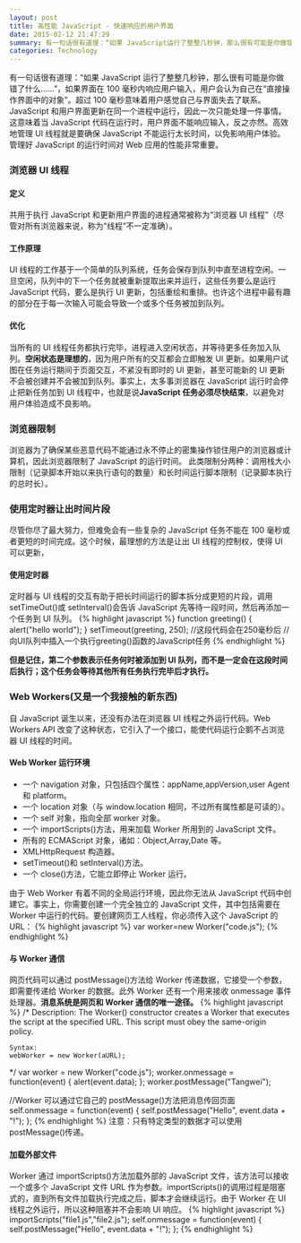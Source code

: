 ```yaml
---
layout: post
title: 高性能 JavaScript - 快速响应的用户界面
date: 2015-02-12 21:47:29
summary: 有一句话很有道理：“如果 JavaScript运行了整整几秒钟，那么很有可能是你做错了什么......”，如果界面在 100 毫秒内响应用户输入，用户会认为自己在“直接操作界面中的对象”。超过 100 毫秒意味着用户感觉自己与界面失去了联系。JavaScript 和用户界面更新在同一个进程中运行，因此一次只能处理一件事情。这意味着当 JavaScript 代码在运行时，用户界面不能响应输入，反之亦然。高效地管理UI线程就是要确保 JavaScript 不能运行太长时间，以免影响用户体验。管理好 JavaScript 的运行时间对 Web 应用的性能非常重要 ...
categories: Technology
---
```


有一句话很有道理：“如果 JavaScript 运行了整整几秒钟，那么很有可能是你做错了什么......”，如果界面在 100 毫秒内响应用户输入，用户会认为自己在“直接操作界面中的对象”。超过 100 毫秒意味着用户感觉自己与界面失去了联系。JavaScript 和用户界面更新在同一个进程中运行，因此一次只能处理一件事情。这意味着当 JavaScript 代码在运行时，用户界面不能响应输入，反之亦然。高效地管理 UI 线程就是要确保 JavaScript 不能运行太长时间，以免影响用户体验。管理好 JavaScript 的运行时间对 Web 应用的性能非常重要。

### 浏览器 UI 线程

#### 定义

共用于执行 JavaScript 和更新用户界面的进程通常被称为“浏览器 UI 线程”（尽管对所有浏览器来说，称为“线程”不一定准确）。

#### 工作原理

UI 线程的工作基于一个简单的队列系统，任务会保存到队列中直至进程空闲。一旦空闲，队列中的下一个任务就被重新提取出来并运行，这些任务要么是运行 JavaScript 代码，要么是执行 UI 更新，包括重绘和重排。也许这个进程中最有趣的部分在于每一次输入可能会导致一个或多个任务被加到队列。

#### 优化

当所有的 UI 线程任务都执行完毕，进程进入空闲状态，并等待更多任务加入队列。**空闲状态是理想的**，因为用户所有的交互都会立即触发 UI 更新。如果用户试图在任务运行期间于页面交互，不紧没有即时的 UI 更新，甚至可能新的 UI 更新不会被创建并不会被加到队列。事实上，太多事浏览器在 JavaScript 运行时会停止把新任务加到 UI 线程中，也就是说**JavaScript 任务必须尽快结束**，以避免对用户体验造成不良影响。

### 浏览器限制

浏览器为了确保某些恶意代码不能通过永不停止的密集操作锁住用户的浏览器或计算机，因此浏览器限制了 JavaScript 的运行时间。
此类限制分两种：调用栈大小限制（记录脚本开始以来执行语句的数量）和长时间运行脚本限制（记录脚本执行的总时长）。

### 使用定时器让出时间片段

尽管你尽了最大努力，但难免会有一些复杂的 JavaScript 任务不能在 100 毫秒或者更短的时间完成。这个时候，最理想的方法是让出 UI 线程的控制权，使得 UI 可以更新，

#### 使用定时器

定时器与 UI 线程的交互有助于把长时间运行的脚本拆分成更短的片段，调用 setTimeOut()或 setInterval()会告诉 JavaScript 先等待一段时间，然后再添加一个任务到 UI 队列。
{% highlight javascript %}
function greeting() {
    alert("hello world");
}
setTimeout(greeting, 250);
//这段代码会在250毫秒后
//向UI队列中插入一个执行greeting()函数的JavaScript任务
{% endhighlight %}

**但是记住，第二个参数表示任务何时被添加到 UI 队列，而不是一定会在这段时间后执行；这个任务会等待其他所有任务执行完毕后才执行。**

### Web Workers(又是一个我接触的新东西)

自 JavaScript 诞生以来，还没有办法在浏览器 UI 线程之外运行代码。Web Workers API 改变了这种状态，它引入了一个接口，能使代码运行企鹅不占浏览器 UI 线程的时间。

#### Web Worker 运行环境

- 一个 navigation 对象，只包括四个属性：appName,appVersion,user Agent 和 platform。
- 一个 location 对象（与 window.location 相同，不过所有属性都是可读的）。
- 一个 self 对象，指向全部 worker 对象。
- 一个 importScripts()方法，用来加载 Worker 所用到的 JavaScript 文件。
- 所有的 ECMAScript 对象，诸如：Object,Array,Date 等。
- XMLHttpRequest 构造器。
- setTimeout()和 setInterval()方法。
- 一个 close()方法，它能立即停止 Worker 运行。

由于 Web Worker 有着不同的全局运行环境，因此你无法从 JavaScript 代码中创建它。事实上，你需要创建一个完全独立的 JavaScript 文件，其中包括需要在 Worker 中运行的代码。要创建网页工人线程，你必须传入这个 JavaScript 的 URL：
{% highlight javascript %}
var worker=new Worker("code.js");
{% endhighlight %}

#### 与 Worker 通信

网页代码可以通过 postMessage()方法给 Worker 传递数据，它接受一个参数，即需要传递给 Worker 的数据。此外 Worker 还有一个用来接收 onmessage 事件处理器。**消息系统是网页和 Worker 通信的唯一途径。**
{% highlight javascript %}
/*
    Description:
    The Worker() constructor creates a Worker that executes the script at the specified URL. This script must obey the same-origin policy.

    Syntax:
    webWorker = new Worker(aURL);
*/
var worker = new Worker("code.js");
worker.onmessage = function(event) {
    alert(event.data);
};
worker.postMessage("Tangwei");

//Worker 可以通过它自己的 postMessage()方法把消息传回页面
self.onmessage = function(event) {
    self.postMessage("Hello", event.data + "!");
};
{% endhighlight %}
注意：只有特定类型的数据才可以使用 postMessage()传递。

#### 加载外部文件

Worker 通过 importScripts()方法加载外部的 JavaScript 文件，该方法可以接收一个或多个 JavaScript 文件 URL 作为参数。importScripts()的调用过程是阻塞式的，直到所有文件加载执行完成之后，脚本才会继续运行。由于 Worker 在 UI 线程之外运行，所以这种阻塞并不会影响 UI 响应。
{% highlight javascript %}
importScripts("file1.js","file2.js");
self.onmessage = function(event) {
    self.postMessage("Hello", event.data + "!");
};
{% endhighlight %}
